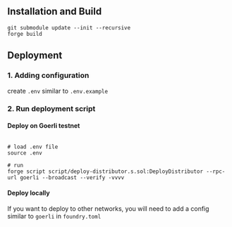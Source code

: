 ## Installation and Build
```shell
git submodule update --init --recursive
forge build
```

## Deployment

###  1. Adding configuration

create `.env` similar to `.env.example`

### 2. Run deployment script

#### Deploy on Goerli testnet

```shell

# load .env file
source .env

# run
forge script script/deploy-distributor.s.sol:DeployDistributor --rpc-url goerli --broadcast --verify -vvvv
```

#### Deploy locally

If you want to deploy to other networks, you will need to add a config similar to `goerli` in `foundry.toml`